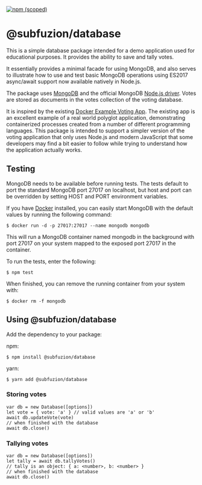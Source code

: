 [![npm (scoped)](https://img.shields.io/npm/v/@subfuzion/database.svg)](@subfuzion/database)

# @subfuzion/database

This is a simple database package intended for a demo application used for
educational purposes. It provides the ability to save and tally votes. 

It essentially provides a minimal facade for using MongoDB, and also serves to
illustrate how to use and test basic MongoDB operations using ES2017 async/await support
now available natively in Node.js.

The package uses [MongoDB](https://www.mongodb.com/) and the official
MongoDB [Node.js driver](http://mongodb.github.io/node-mongodb-native/2.2).
Votes are stored as documents in the votes collection of the voting database.

It is inspired by the existing [Docker Example Voting App](https://github.com/dockersamples/example-voting-app).
The existing app is an excellent example of a real world polyglot application, demonstrating
containerized processes created from a number of different programming languages. This
package is intended to support a simpler version of the voting application that only
uses Node.js and modern JavaScript that some developers may find a bit easier to follow while
trying to understand how the application actually works.

## Testing

MongoDB needs to be available before running tests. The tests default to
port the standard MongoDB port 27017 on localhost, but host and port can be overridden by setting
HOST and PORT environment variables.

If you have [Docker](https://www.docker.com/) installed, you can easily
start MongoDB with the default values by running the following command:

    $ docker run -d -p 27017:27017 --name mongodb mongodb

This will run a MongoDB container named mongodb in the background with port 27017
on your system mapped to the exposed port 27017 in the container.

To run the tests, enter the following:

    $ npm test

When finished, you can remove the running container from your system with:

    $ docker rm -f mongodb

## Using @subfuzion/database

Add the dependency to your package:

npm:

    $ npm install @subfuzion/database

yarn:

    $ yarn add @subfuzion/database

### Storing votes

    var db = new Database([options])
    let vote = { vote: 'a' } // valid values are 'a' or 'b'
    await db.updateVote(vote)
    // when finished with the database
    await db.close()
 
### Tallying votes

    var db = new Database([options])
    let tally = await db.tallyVotes()
    // tally is an object: { a: <number>, b: <number> }
    // when finished with the database
    await db.close()

